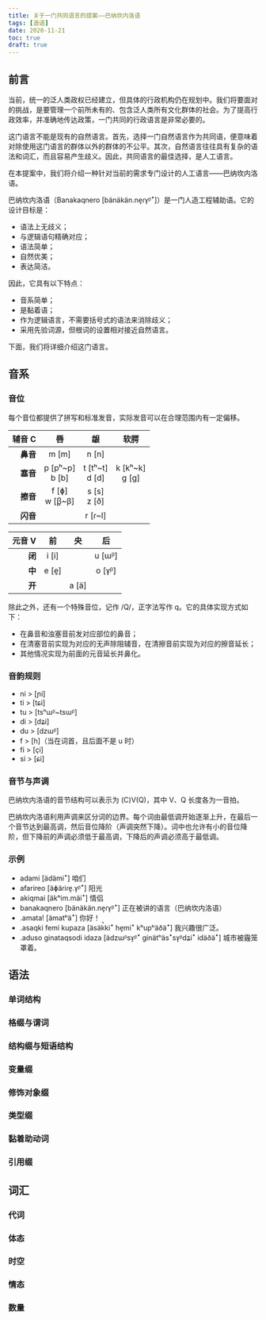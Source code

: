 ```yaml
---
title: 关于一门共同语言的提案——巴纳坎内洛语
tags: [造语]
date: 2020-11-21
toc: true
draft: true
---
```


## 前言

当前，统一的泛人类政权已经建立，但具体的行政机构仍在规划中。我们将要面对的挑战，是要管理一个前所未有的、包含泛人类所有文化群体的社会。为了提高行政效率，并准确地传达政策，一门共同的行政语言是非常必要的。

这门语言不能是现有的自然语言。首先，选择一门自然语言作为共同语，便意味着对除使用这门语言的群体以外的群体的不公平。其次，自然语言往往具有复杂的语法和词汇，而且容易产生歧义。因此，共同语言的最佳选择，是人工语言。

在本提案中，我们将介绍一种针对当前的需求专门设计的人工语言——巴纳坎内洛语。

巴纳坎内洛语（Banakaqnero <ipa>[bänäkän.ne̞ɾɤ̞ᵝꜜ]</ipa>）是一门人造工程辅助语。它的设计目标是：

- 语法上无歧义；
- 与逻辑语句精确对应；
- 语法简单；
- 自然优美；
- 表达简洁。

因此，它具有以下特点：

- 音系简单；
- 是黏着语；
- 作为逻辑语言，不需要括号式的语法来消除歧义；
- 采用先验词源，但根词的设置相对接近自然语言。

下面，我们将详细介绍这门语言。

<!-- more -->

## 音系

### 音位

每个音位都提供了拼写和标准发音，实际发音可以在合理范围内有一定偏移。

| 辅音 C | 唇 | 龈 | 软腭 |
|-:|:-:|:-:|:-:|
| **鼻音** | m <ipa>[m]</ipa> | n <ipa>[n]</ipa> | [ ]() |
| **塞音** | p <ipa>[pʰ~p]</ipa><br>b <ipa>[b]</ipa> | t <ipa>[tʰ~t]</ipa><br>d <ipa>[d]</ipa> | k <ipa>[kʰ~k]</ipa><br>g <ipa>[g]</ipa> |
| **擦音** | f <ipa>[ɸ]</ipa><br>w <ipa>[β̞~β]</ipa> | s <ipa>[s]</ipa><br>z <ipa>[ð]</ipa> | [ ]() |
| **闪音** | [ ]() | r <ipa>[ɾ~l]</ipa> | [ ]() |

| 元音 V | 前 | 央 | 后 |
|-:|:-:|:-:|:-:|
| **闭** | i <ipa>[i]</ipa> | [ ]() | u <ipa>[ɯᵝ]</ipa> |
| **中** | e <ipa>[e̞]</ipa> | [ ]() | o <ipa>[ɤ̞ᵝ]</ipa> |
| **开** | [ ]() | a <ipa>[ä]</ipa> | [ ]() |

除此之外，还有一个特殊音位，记作 /Q/，正字法写作 q。它的具体实现方式如下：

- 在鼻音和浊塞音前发对应部位的鼻音；
- 在清塞音前实现为对应的无声除阻辅音，在清擦音前实现为对应的擦音延长；
- 其他情况实现为前面的元音延长并鼻化。

### 音韵规则

- ni > <ipa>[ɲi]</ipa>
- ti > <ipa>[tɕi]</ipa>
- tu > <ipa>[tsʰɯᵝ~tsɯᵝ]</ipa>
- di > <ipa>[dʑi]</ipa>
- du > <ipa>[dzɯᵝ]</ipa>
- f > <ipa>[h]</ipa>（当在词首，且后面不是 u 时）
- fi > <ipa>[çi]</ipa>
- si > <ipa>[ɕi]</ipa>

### 音节与声调

巴纳坎内洛语的音节结构可以表示为 (C)V(Q)，其中 V、Q 长度各为一音拍。

巴纳坎内洛语利用声调来区分词的边界。每个词由最低调开始逐渐上升，在最后一个音节达到最高调，然后音位降阶（声调突然下降）。词中也允许有小的音位降阶，但下降前的声调必须低于最高调，下降后的声调必须高于最低调。

### 示例

- adami <ipa>[ädämiꜜ]</ipa> 咱们
- afarireo <ipa>[äɸäɾiɾe̞.ɤ̞ᵝꜜ]</ipa> 阳光
- akiqmai <ipa>[äkʰim.mäiꜜ]</ipa> 情侣
- banakaqnero <ipa>[bänäkän.ne̞ɾɤ̞ᵝꜜ]</ipa> 正在被讲的语言（巴纳坎内洛语）
- .amata! <ipa>[ämatʰäꜜ]</ipa> 你好！
- .asaqki femi kupaza <ipa>[äsäk̚kiꜜ he̞miꜜ kʰupʰäðäꜜ]</ipa> 我兴趣很广泛。
- .aduso ginataqsodi idaza <ipa>[ädzɯᵝsɤ̞ᵝꜜ ginätʰäsꜜsɤ̞ᵝdʑiꜜ idäðäꜜ]</ipa> 城市被霾笼罩着。

## 语法

### 单词结构

### 格缀与谓词

### 结构缀与短语结构

### 变量缀

### 修饰对象缀

### 类型缀

### 黏着助动词

### 引用缀

## 词汇

### 代词

### 体态

### 时空

### 情态

### 数量
